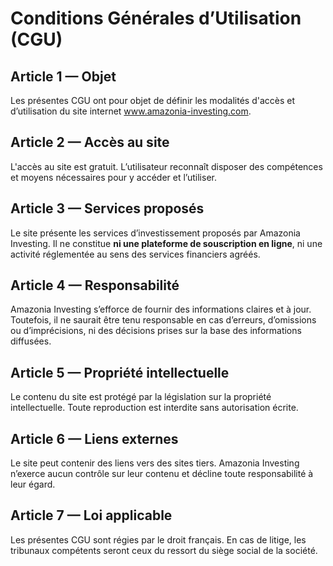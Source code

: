 # Conditions Générales d’Utilisation (CGU)

## Article 1 — Objet

Les présentes CGU ont pour objet de définir les modalités d'accès et d’utilisation du site internet www.amazonia-investing.com.

## Article 2 — Accès au site

L'accès au site est gratuit. L’utilisateur reconnaît disposer des compétences et moyens nécessaires pour y accéder et l’utiliser.

## Article 3 — Services proposés

Le site présente les services d’investissement proposés par Amazonia Investing. Il ne constitue **ni une plateforme de souscription en ligne**, ni une activité réglementée au sens des services financiers agréés.

## Article 4 — Responsabilité

Amazonia Investing s’efforce de fournir des informations claires et à jour. Toutefois, il ne saurait être tenu responsable en cas d’erreurs, d’omissions ou d’imprécisions, ni des décisions prises sur la base des informations diffusées.

## Article 5 — Propriété intellectuelle

Le contenu du site est protégé par la législation sur la propriété intellectuelle. Toute reproduction est interdite sans autorisation écrite.

## Article 6 — Liens externes

Le site peut contenir des liens vers des sites tiers. Amazonia Investing n’exerce aucun contrôle sur leur contenu et décline toute responsabilité à leur égard.

## Article 7 — Loi applicable

Les présentes CGU sont régies par le droit français. En cas de litige, les tribunaux compétents seront ceux du ressort du siège social de la société.
